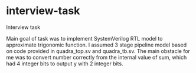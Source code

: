 # interview-task
Interview task

Main goal of task was to implement SystemVerilog RTL model to approximate trigonomic function. 
I assumed 3 stage pipeline model based on code provided in quadra_top.sv and quadra_tb.sv. The main obstacle for me was to convert number correctly from the internal value of sum, which had 4 integer bits to output y with 2 integer bits.
